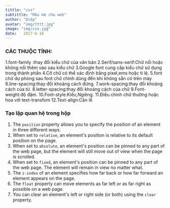 ```yaml
---
tittle: "css"
subtittle: "Màu mè cho web"
author: "Diệp"
avatar: "img/tttt.jpg"
image: "img/css.jpg"
date:   2017-6-16
---
```


### CÁC THUỘC TÍNH:
1.font-family :thay đổi kiểu chữ của văn bản
2.Serif/sans-serif:Chữ nối hoặc không nối thêm vào sau kiểu chữ
3.Google font cung cấp kiểu chữ sử dụng trong thành phần <link>
4.Cỡ chữ có thể xác định bằng pixel,ems hoặc ti lệ.
5.font chữ dự phòng sau font chữ chính dùng đến khi không sẵn có trên máy
6.line-spacing:thay đổi khoảng cách đứng.
7.work-spacing:thay đổi khoảng cách của từ.
8.letter-spacing:thay đổi khoảng cách của chữ
9.Font-weight:độ đậm.
10.Font-style:Kiểu,Ngiêng.
11.Điều chỉnh chữ thường hoặc hoa với text-transfom
12.Text-align:Căn lề
### Tạo lập quan hệ trong hộp
<ol>
<li>The <code>position</code> property allows you to specify the position of an element in three different ways.</li>
<li>When set to <code>relative</code>, an element's position is relative to its default position on the page.</li>
<li>When set to <code>absolute</code>, an element's position can be pinned to any part of the web page, but the element will still move out of view when the page is scrolled.</li>
<li>When set to <code>fixed</code>, an element's position can be pinned to any part of the web page. The element will remain in view no matter what.</li>
<li>The <code>z-index</code> of an element specifies how far back or how far forward an element appears on the page.</li>
<li>The <code>float</code> property can move elements as far left or as far right as possible on a web page.</li>
<li>You can clear an element's left or right side (or both) using the <code>clear</code> property.</li>
</ol>
